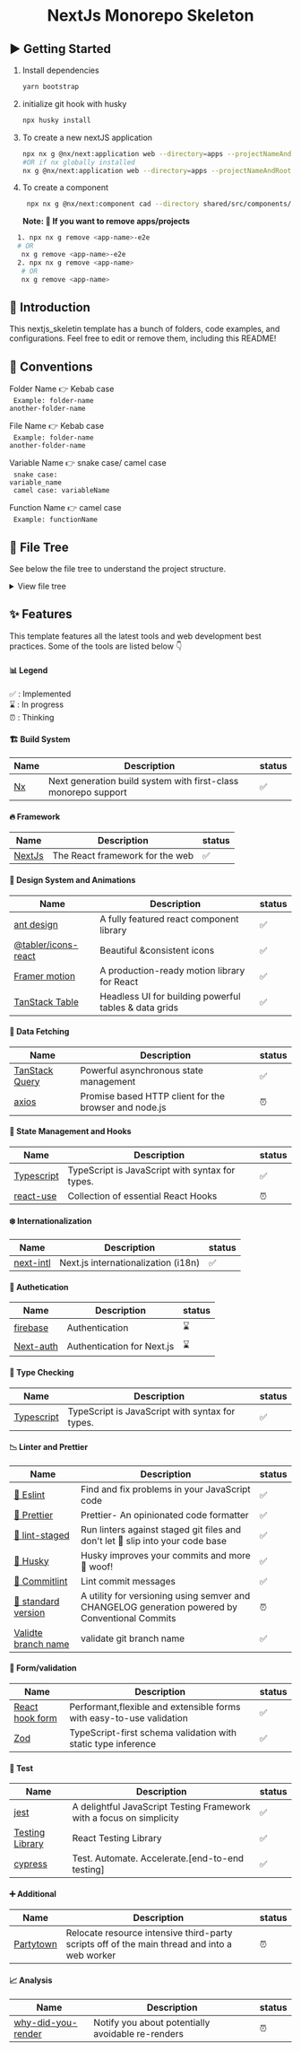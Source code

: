 <h1 align="center">
 NextJs Monorepo Skeleton
</h1>

## ▶️ Getting Started

1. Install dependencies

   ```bash
   yarn bootstrap
   ```

2. initialize git hook with husky
   ```bash
   npx husky install
   ```
3. To create a new nextJS application
   ```bash
   npx nx g @nx/next:application web --directory=apps --projectNameAndRootFormat=as-provided
   #OR if nx globally installed
   nx g @nx/next:application web --directory=apps --projectNameAndRootFormat=as-provided
   ```
4. To create a component
   ```bash
    npx nx g @nx/next:component cad --directory shared/src/components/  --projectNameAndRootFormat=as-provided
   ```
   **Note: 📖 If you want to remove apps/projects**

```bash
  1. npx nx g remove <app-name>-e2e
  # OR
   nx g remove <app-name>-e2e
  2. npx nx g remove <app-name>
   # OR
   nx g remove <app-name>
```

## 📖 Introduction

This nextjs_skeletin template has a bunch of folders, code examples, and configurations. Feel free to edit or remove them, including this README!

## 📖 Conventions

Folder Name 👉 Kebab case <br/>
<code> Example: folder-name another-folder-name </code>

File Name 👉 Kebab case <br/>
<code> Example: folder-name another-folder-name </code>

Variable Name 👉 snake case/ camel case <br/>
<code> snake case: variable_name </code> <br/>
<code> camel case: variableName </code>

Function Name 👉 camel case <br/>
<code> Example: functionName </code>

<!-- file structure section -->

## 📁 File Tree

See below the file tree to understand the project structure.

<details>
 <summary>View file tree</summary>

> Folders and file structure.

```txt
.
├── consumer
│   ├── index.d.ts
│   ├── jest.config.ts
│   ├── next-env.d.ts
│   ├── next.config.js
│   ├── project.json
│   ├── public
│   │   └── favicon.ico
│   ├── specs
│   │   └── index.spec.tsx
│   ├── src
│   │   └── app
│   │       ├── api
│   │       │   └── hello
│   │       │       └── route.ts
│   │       ├── global.css
│   │       ├── layout.tsx
│   │       ├── page.module.css
│   │       └── page.tsx
│   ├── tsconfig.json
│   └── tsconfig.spec.json
└── owner
    ├── index.d.ts
    ├── jest.config.ts
    ├── next-env.d.ts
    ├── next.config.js
    ├── project.json
    ├── public
    │   └── favicon.ico
    ├── specs
    │   └── index.spec.tsx
    ├── src
    │   └── app
    │       ├── api
    │       │   └── hello
    │       │       └── route.ts
    │       ├── global.css
    │       ├── layout.tsx
    │       ├── page.module.css
    │       └── page.tsx
    ├── tsconfig.json
    └── tsconfig.spec.json
```

</details>

<!-- Feature section -->

## ✨ Features

This template features all the latest tools and web development best practices. Some of the tools are listed below 👇

#### 📊 Legend

✅ : Implemented <br/>
⌛ : In progress <br/>
⏰ : Thinking <br/>

#### 🏗️ Build System

| Name                  | Description                                                    | status |
| --------------------- | -------------------------------------------------------------- | ------ |
| [Nx](https://nx.dev/) | Next generation build system with first-class monorepo support | ✅     |

#### 🔥 Framework

| Name                          | Description                     | status |
| ----------------------------- | ------------------------------- | ------ |
| [NextJs](https://nextjs.org/) | The React framework for the web | ✅     |

#### 💄 Design System and Animations

| Name                                                          | Description                                           | status |
| ------------------------------------------------------------- | ----------------------------------------------------- | ------ |
| [ant design](https://ant.design/)                             | A fully featured react component library              | ✅     |
| [@tabler/icons-react](https://tabler-icons-react.vercel.app/) | Beautiful &consistent icons                           | ✅     |
| [Framer motion](https://www.framer.com/motion/)               | A production-ready motion library for React           | ✅     |
| [TanStack Table](https://tanstack.com/table/)                 | Headless UI for building powerful tables & data grids | ✅     |

#### 🏬 Data Fetching

| Name                                                | Description                                           | status |
| --------------------------------------------------- | ----------------------------------------------------- | ------ |
| [TanStack Query](https://tanstack.com/query/latest) | Powerful asynchronous state management                | ✅     |
| [axios](https://axios-http.com/docs/intro)          | Promise based HTTP client for the browser and node.js | ⏰     |

#### 🏬 State Management and Hooks

| Name                                          | Description                                     | status |
| --------------------------------------------- | ----------------------------------------------- | ------ |
| [Typescript](https://www.typescriptlang.org/) | TypeScript is JavaScript with syntax for types. | ✅     |
| [react-use](https://www.npmjs.com/package/react-use)  | Collection of essential React Hooks | ⏰     |

#### ❄️ Internationalization

| Name                                                                | Description                         | status |
| ------------------------------------------------------------------- | ----------------------------------- | ------ |
| [next-intl](https://next-intl-docs.vercel.app/docs/getting-started) | Next.js internationalization (i18n) | ✅     |

#### 🔐 Authetication

| Name                                     | Description                | status |
| ---------------------------------------- | -------------------------- | ------ |
| [firebase](https://firebase.google.com/) | Authentication             | ⌛     |
| [Next-auth](https://next-auth.js.org/)   | Authentication for Next.js | ⌛     |

#### 🏬 Type Checking

| Name                                          | Description                                     | status |
| --------------------------------------------- | ----------------------------------------------- | ------ |
| [Typescript](https://www.typescriptlang.org/) | TypeScript is JavaScript with syntax for types. | ✅     |

#### 📉 Linter and Prettier

| Name                                                                         | Description                                                                                    | status |
| ---------------------------------------------------------------------------- | ---------------------------------------------------------------------------------------------- | ------ |
| [👺 Eslint](https://eslint.org/)                                             | Find and fix problems in your JavaScript code                                                  | ✅     |
| [💅 Prettier](https://prettier.io/)                                          | Prettier- An opinionated code formatter                                                        | ✅     |
| [💩 lint-staged]()                                                           | Run linters against staged git files and don't let 💩 slip into your code base                 | ✅     |
| [🐶 Husky](https://typicode.github.io/husky/)                                | Husky improves your commits and more 🐶 woof!                                                  | ✅     |
| [📓 Commitlint](https://commitlint.js.org/#/)                                | Lint commit messages                                                                           | ✅     |
| [🔢 standard version](https://commitlint.js.org/#/)                          | A utility for versioning using semver and CHANGELOG generation powered by Conventional Commits | ⏰     |
| [Validte branch name](https://github.com/JsonMa/validate-branch-name#readme) | validate git branch name                                                                       | ✅     |

#### 🚫 Form/validation

| Name                                   | Description                                                          | status |
| -------------------------------------- | -------------------------------------------------------------------- | ------ |
| [React hook form](react-hook-form.com) | Performant,flexible and extensible forms with easy-to-use validation | ✅     |
| [Zod](https://zod.dev/)                | TypeScript-first schema validation with static type inference        | ✅     |

#### 🧪 Test

| Name                                                                             | Description                                                          | status |
| -------------------------------------------------------------------------------- | -------------------------------------------------------------------- | ------ |
| [jest](https://www.cypress.io/)                                                  | A delightful JavaScript Testing Framework with a focus on simplicity | ✅     |
| [Testing Library](https://testing-library.com/docs/react-testing-library/intro/) | React Testing Library                                                | ✅     |
| [cypress](https://www.cypress.io/)                                               | Test. Automate. Accelerate.[end-to-end testing]                      | ✅     |

#### ➕ Additional

| Name                                       | Description                                                                                  | status |
| ------------------------------------------ | -------------------------------------------------------------------------------------------- | ------ |
| [Partytown](https://partytown.builder.io/) | Relocate resource intensive third-party scripts off of the main thread and into a web worker | ⏰     |

#### 📈 Analysis

| Name                                                                          | Description                                       | status |
| ----------------------------------------------------------------------------- | ------------------------------------------------- | ------ |
| [why-did-you-render](https://github.com/welldone-software/why-did-you-render) | Notify you about potentially avoidable re-renders | ⏰     |
